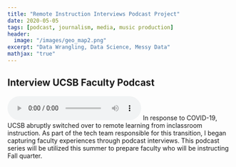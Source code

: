 ```yaml
---
title: "Remote Instruction Interviews Podcast Project"
date: 2020-05-05
tags: [podcast, journalism, media, music production]
header:
  image: "/images/geo_map2.png"
excerpt: "Data Wrangling, Data Science, Messy Data"
mathjax: "true"
---
```


## Interview UCSB Faculty Podcast

<audio controls src="images/horst_interview 5-16-20.mp3" type="audio/mpeg">Hello</audio>
In response to COVID-19, UCSB abruptly switched over to remote learning from inclassroom instruction. As part of the tech team responsible for this transition, I began capturing faculty experiences through podcast interviews.  This podcast series will be utilized this summer to prepare faculty who will be instructing Fall quarter. 
